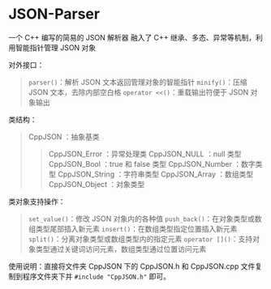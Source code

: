 # JSON-Parser

一个 C++ 编写的简易的 JSON 解析器
融入了 C++ 继承、多态、异常等机制，利用智能指针管理 JSON 对象

对外接口：
>`parser()`：解析 JSON 文本返回管理对象的智能指针
>`minify()`：压缩 JSON 文本，去除内部空白格
>`operator <<()`：重载输出符便于 JSON 对象输出

类结构：
>CppJSON ：抽象基类
>>CppJSON_Error ：异常处理类
>>CppJSON_NULL ：null 类型
>>CppJSON_Bool ：true 和 false 类型
>>CppJSON_Number ：数字类型
>>CppJSON_String ：字符串类型
>>CppJSON_Array ：数组类型
>>CppJSON_Object ：对象类型

类对象支持操作：
>`set_value()`：修改 JSON 对象内的各种值
>`push_back()`：在对象类型或数组类型尾部插入新元素
>`insert()`：在数组类型指定位置插入新元素
>`split()`：分离对象类型或数组类型内的指定元素
>`operator []()`：支持对象类型通过关键词访问元素，数组类型通过位置访问元素

使用说明：直接将文件夹 CppJSON 下的 CppJSON.h 和 CppJSON.cpp 文件复制到程序文件夹下并 `#include "CppJSON.h"` 即可。